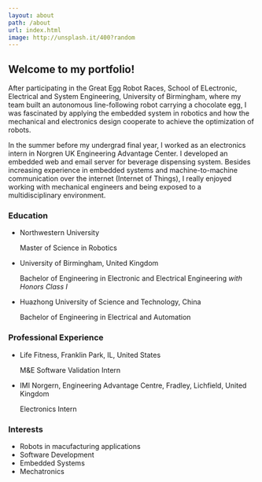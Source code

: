 ```yaml
---
layout: about
path: /about
url: index.html
image: http://unsplash.it/400?random
---
```


## Welcome to my portfolio!
After participating in the Great Egg Robot Races, School of ELectronic, Electrical and System Engineering, University of Birmingham, where my team built an autonomous line-following robot carrying a chocolate egg, I was fascinated by applying the embedded system in robotics and how the mechanical and electronics design cooperate to achieve the optimization of robots.

In the summer before my undergrad final year, I worked as an electronics intern in Norgren UK Engineering Advantage Center. I developed an embedded web and email server for beverage dispensing system. Besides increasing experience in embedded systems and machine-to-machine communication over the internet (Internet of Things), I really enjoyed working  with mechanical engineers and being exposed to a multidisciplinary environment.


### Education
* Northwestern University

  Master of Science in Robotics
  
* University of Birmingham, United Kingdom
 
  Bachelor of Engineering in Electronic and Electrical Engineering *with Honors Class I*

* Huazhong University of Science and Technology, China

  Bachelor of Engineering in Electrical and Automation

### Professional Experience 
* Life Fitness, Franklin Park, IL, United States

  M&E Software Validation Intern
  
* IMI Norgern, Engineering Advantage Centre, Fradley, Lichfield, United Kingdom
  
  Electronics Intern
  
### Interests
* Robots in macufacturing applications
* Software Development
* Embedded Systems
* Mechatronics


